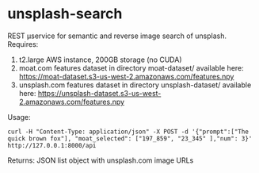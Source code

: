 # unsplash-search

REST µservice for semantic and reverse image search of unsplash. Requires:

1. t2.large AWS instance, 200GB storage (no CUDA)
2. moat.com features dataset in directory moat-dataset/ available here: https://moat-dataset.s3-us-west-2.amazonaws.com/features.npy
3. unsplash.com features dataset in directory unsplash-dataset/ available here: https://unsplash-dataset.s3-us-west-2.amazonaws.com/features.npy

Usage:

```
curl -H "Content-Type: application/json" -X POST -d '{"prompt":["The quick brown fox"], "moat_selected": ["197_859", "23_345" ],"num": 3}' http://127.0.0.1:8000/api
```
Returns:
JSON list object with unsplash.com image URLs
